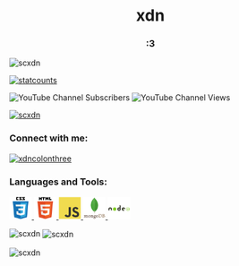 <h1 align="center">xdn</h1>
<h3 align="center">:3</h3>

<p align="left"> <img src="https://komarev.com/ghpvc/?username=scxdn&label=Profile%20views&color=04db00&style=flat" alt="scxdn" /> </p>
<p align="left"> <a href="https://twitter.com/statcounts" target="blank"><img src="https://img.shields.io/twitter/follow/statcounts?label=StatCounts&style=social" alt="statcounts" /></a> </p>
<img alt="YouTube Channel Subscribers" src="https://img.shields.io/youtube/channel/subscribers/UCLx_71AviKMmR5DsSXpLPqQ?style=social">
<img alt="YouTube Channel Views" src="https://img.shields.io/youtube/channel/views/UCLx_71AviKMmR5DsSXpLPqQ?style=social">
<p align="left"> <a href="https://github.com/ryo-ma/github-profile-trophy"><img src="https://github-profile-trophy.vercel.app/?username=scxdn" alt="scxdn" /></a> </p>


<h3 align="left">Connect with me:</h3>
<p align="left">
<a href="https://twitter.com/xdncolonthree" target="blank"><img align="center" src="https://raw.githubusercontent.com/rahuldkjain/github-profile-readme-generator/master/src/images/icons/Social/twitter.svg" alt="xdncolonthree" height="30" width="40" /></a>
</p>

<h3 align="left">Languages and Tools:</h3>
<p align="left"> <a href="https://www.w3schools.com/css/" target="_blank" rel="noreferrer"> <img src="https://raw.githubusercontent.com/devicons/devicon/master/icons/css3/css3-original-wordmark.svg" alt="css3" width="40" height="40"/> </a> <a href="https://www.w3.org/html/" target="_blank" rel="noreferrer"> <img src="https://raw.githubusercontent.com/devicons/devicon/master/icons/html5/html5-original-wordmark.svg" alt="html5" width="40" height="40"/> </a> <a href="https://developer.mozilla.org/en-US/docs/Web/JavaScript" target="_blank" rel="noreferrer"> <img src="https://raw.githubusercontent.com/devicons/devicon/master/icons/javascript/javascript-original.svg" alt="javascript" width="40" height="40"/> </a> <a href="https://www.mongodb.com/" target="_blank" rel="noreferrer"> <img src="https://raw.githubusercontent.com/devicons/devicon/master/icons/mongodb/mongodb-original-wordmark.svg" alt="mongodb" width="40" height="40"/> </a> <a href="https://nodejs.org" target="_blank" rel="noreferrer"> <img src="https://raw.githubusercontent.com/devicons/devicon/master/icons/nodejs/nodejs-original-wordmark.svg" alt="nodejs" width="40" height="40"/> </a> </p>

<p><img align="left" src="https://github-readme-stats.vercel.app/api/top-langs?username=scxdn&show_icons=true&locale=en&layout=compact" alt="scxdn" /></p>

<p>&nbsp;<img align="center" src="https://github-readme-stats.vercel.app/api?username=scxdn&show_icons=true&locale=en" alt="scxdn" /></p>

<p><img align="center" src="https://github-readme-streak-stats.herokuapp.com/?user=scxdn&" alt="scxdn" /></p>
